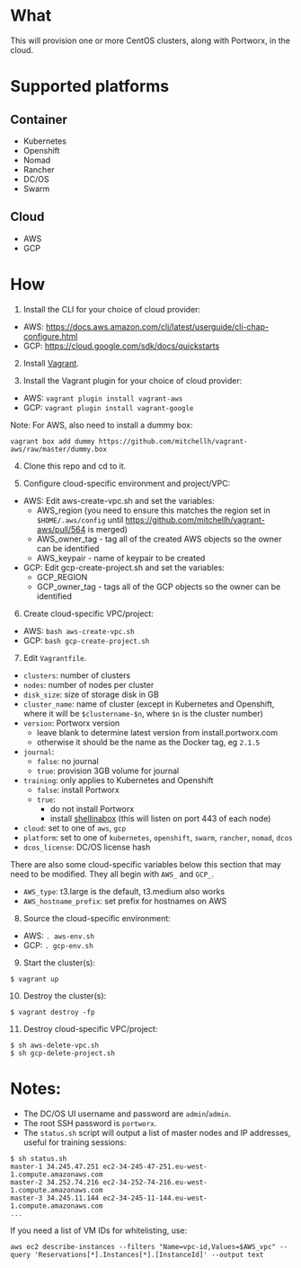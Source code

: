 # What

This will provision one or more CentOS clusters, along with Portworx, in the cloud.

# Supported platforms

## Container
 * Kubernetes
 * Openshift
 * Nomad
 * Rancher
 * DC/OS
 * Swarm

## Cloud
 * AWS
 * GCP

# How

1. Install the CLI for your choice of cloud provider:
 * AWS: https://docs.aws.amazon.com/cli/latest/userguide/cli-chap-configure.html
 * GCP: https://cloud.google.com/sdk/docs/quickstarts

2. Install [Vagrant](https://www.vagrantup.com/downloads.html).

3. Install the Vagrant plugin for your choice of cloud provider:
 * AWS: `vagrant plugin install vagrant-aws`
 * GCP: `vagrant plugin install vagrant-google`

Note: For AWS, also need to install a dummy box:
```
vagrant box add dummy https://github.com/mitchellh/vagrant-aws/raw/master/dummy.box
```

4. Clone this repo and cd to it.

5. Configure cloud-specific environment and project/VPC:
 * AWS: Edit aws-create-vpc.sh and set the variables:
   * AWS_region (you need to ensure this matches the region set in `$HOME/.aws/config` until https://github.com/mitchellh/vagrant-aws/pull/564 is merged)
   * AWS_owner_tag - tag all of the created AWS objects so the owner can be identified
   * AWS_keypair - name of keypair to be created
 * GCP: Edit gcp-create-project.sh and set the variables:
   * GCP_REGION
   * GCP_owner_tag - tags all of the GCP objects so the owner can be identified

6. Create cloud-specific VPC/project:
 * AWS: `bash aws-create-vpc.sh`
 * GCP: `bash gcp-create-project.sh`

7. Edit `Vagrantfile`.
 * `clusters`: number of clusters
 * `nodes`: number of nodes per cluster
 * `disk_size`: size of storage disk in GB
 * `cluster_name`: name of cluster (except in Kubernetes and Openshift, where it will be `$clustername-$n`, where `$n` is the cluster number)
 * `version`: Portworx version
   * leave blank to determine latest version from install.portworx.com
   * otherwise it should be the name as the Docker tag, eg `2.1.5`
 * `journal`:
    * `false`: no journal
    * `true`: provision 3GB volume for journal
 * `training`: only applies to Kubernetes and Openshift
   * `false`: install Portworx
   * `true`:
     * do not install Portworx
     * install [shellinabox](https://github.com/shellinabox/shellinabox) (this will listen on port 443 of each node)
 * `cloud`: set to one of `aws`, `gcp`
 * `platform`: set to one of `kubernetes`, `openshift`, `swarm`, `rancher`, `nomad`, `dcos`
 * `dcos_license`: DC/OS license hash

There are also some cloud-specific variables below this section that may need to be modified. They all begin with `AWS_` and `GCP_`.
 * `AWS_type`: t3.large is the default, t3.medium also works
 * `AWS_hostname_prefix`: set prefix for hostnames on AWS

8. Source the cloud-specific environment:
 * AWS: `. aws-env.sh`
 * GCP: `. gcp-env.sh`

9. Start the cluster(s):
```
$ vagrant up
```

10. Destroy the cluster(s):
```
$ vagrant destroy -fp
```

11. Destroy cloud-specific VPC/project:
```
$ sh aws-delete-vpc.sh
$ sh gcp-delete-project.sh
```

# Notes:
 * The DC/OS UI username and password are `admin`/`admin`.
 * The root SSH password is `portworx`.
 * The `status.sh` script will output a list of master nodes and IP addresses, useful for training sessions:
```
$ sh status.sh
master-1 34.245.47.251 ec2-34-245-47-251.eu-west-1.compute.amazonaws.com
master-2 34.252.74.216 ec2-34-252-74-216.eu-west-1.compute.amazonaws.com
master-3 34.245.11.144 ec2-34-245-11-144.eu-west-1.compute.amazonaws.com
...
```

If you need a list of VM IDs for whitelisting, use:
```
aws ec2 describe-instances --filters "Name=vpc-id,Values=$AWS_vpc" --query 'Reservations[*].Instances[*].[InstanceId]' --output text
```
